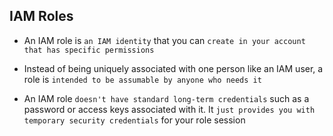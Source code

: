 ## IAM Roles

- An IAM role is `an IAM identity` that you can `create in your account that has specific permissions`

- Instead of being uniquely associated with one person like an IAM user, a role is `intended to be assumable by anyone who needs it`

- An IAM role `doesn't have standard long-term credentials` such as a password or access keys associated with it. It `just provides you with temporary security credentials` for your role session

